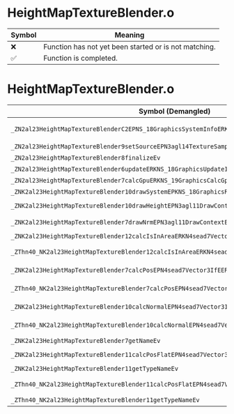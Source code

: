 # HeightMapTextureBlender.o
| Symbol | Meaning 
| ------------- | ------------- 
| :x: | Function has not yet been started or is not matching. 
| :white_check_mark: | Function is completed. 


# HeightMapTextureBlender.o
| Symbol (Demangled) | Symbol (Mangled) | Decompiled? |
| ------------- |  ------------- | ------------- |
| `_ZN2al23HeightMapTextureBlenderC2EPNS_18GraphicsSystemInfoERKN4sead7Vector2IiEES7_RKNS4_IfEE` | `al::HeightMapTextureBlender::HeightMapTextureBlender(al::GraphicsSystemInfo *,sead::Vector2<int> const&,sead::Vector2<int> const&,sead::Vector2<float> const&)` | :white_check_mark: |
| `_ZN2al23HeightMapTextureBlender9setSourceEPN3agl14TextureSamplerEi` | `al::HeightMapTextureBlender::setSource(agl::TextureSampler *,int)` | :white_check_mark: |
| `_ZN2al23HeightMapTextureBlender8finalizeEv` | `al::HeightMapTextureBlender::finalize(void)` | :white_check_mark: |
| `_ZN2al23HeightMapTextureBlender6updateERKNS_18GraphicsUpdateInfoE` | `al::HeightMapTextureBlender::update(al::GraphicsUpdateInfo const&)` | :white_check_mark: |
| `_ZN2al23HeightMapTextureBlender7calcGpuERKNS_19GraphicsCalcGpuInfoE` | `al::HeightMapTextureBlender::calcGpu(al::GraphicsCalcGpuInfo const&)` | :white_check_mark: |
| `_ZNK2al23HeightMapTextureBlender10drawSystemEPKNS_18GraphicsRenderInfoE` | `al::HeightMapTextureBlender::drawSystem(al::GraphicsRenderInfo const*)const` | :white_check_mark: |
| `_ZNK2al23HeightMapTextureBlender10drawHeightEPN3agl11DrawContextEPNS1_12RenderBufferE` | `al::HeightMapTextureBlender::drawHeight(agl::DrawContext *,agl::RenderBuffer *)const` | :white_check_mark: |
| `_ZNK2al23HeightMapTextureBlender7drawNrmEPN3agl11DrawContextEPNS1_12RenderBufferE` | `al::HeightMapTextureBlender::drawNrm(agl::DrawContext *,agl::RenderBuffer *)const` | :white_check_mark: |
| `_ZNK2al23HeightMapTextureBlender12calcIsInAreaERKN4sead7Vector3IfEE` | `al::HeightMapTextureBlender::calcIsInArea(sead::Vector3<float> const&)const` | :white_check_mark: |
| `_ZThn40_NK2al23HeightMapTextureBlender12calcIsInAreaERKN4sead7Vector3IfEE` | ``non-virtual thunk to'al::HeightMapTextureBlender::calcIsInArea(sead::Vector3<float> const&)const` | :white_check_mark: |
| `_ZNK2al23HeightMapTextureBlender7calcPosEPN4sead7Vector3IfEERKS3_` | `al::HeightMapTextureBlender::calcPos(sead::Vector3<float> *,sead::Vector3<float> const&)const` | :white_check_mark: |
| `_ZThn40_NK2al23HeightMapTextureBlender7calcPosEPN4sead7Vector3IfEERKS3_` | ``non-virtual thunk to'al::HeightMapTextureBlender::calcPos(sead::Vector3<float> *,sead::Vector3<float> const&)const` | :white_check_mark: |
| `_ZNK2al23HeightMapTextureBlender10calcNormalEPN4sead7Vector3IfEERKS3_` | `al::HeightMapTextureBlender::calcNormal(sead::Vector3<float> *,sead::Vector3<float> const&)const` | :white_check_mark: |
| `_ZThn40_NK2al23HeightMapTextureBlender10calcNormalEPN4sead7Vector3IfEERKS3_` | ``non-virtual thunk to'al::HeightMapTextureBlender::calcNormal(sead::Vector3<float> *,sead::Vector3<float> const&)const` | :white_check_mark: |
| `_ZNK2al23HeightMapTextureBlender7getNameEv` | `al::HeightMapTextureBlender::getName(void)const` | :white_check_mark: |
| `_ZNK2al23HeightMapTextureBlender11calcPosFlatEPN4sead7Vector3IfEERKS3_` | `al::HeightMapTextureBlender::calcPosFlat(sead::Vector3<float> *,sead::Vector3<float> const&)const` | :white_check_mark: |
| `_ZNK2al23HeightMapTextureBlender11getTypeNameEv` | `al::HeightMapTextureBlender::getTypeName(void)const` | :white_check_mark: |
| `_ZThn40_NK2al23HeightMapTextureBlender11calcPosFlatEPN4sead7Vector3IfEERKS3_` | ``non-virtual thunk to'al::HeightMapTextureBlender::calcPosFlat(sead::Vector3<float> *,sead::Vector3<float> const&)const` | :white_check_mark: |
| `_ZThn40_NK2al23HeightMapTextureBlender11getTypeNameEv` | ``non-virtual thunk to'al::HeightMapTextureBlender::getTypeName(void)const` | :white_check_mark: |
